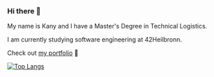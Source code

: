 ### Hi there 👋

My name is Kany and I have a Master's Degree in Technical Logistics.

I am currently studying software engineering at 42Heilbronn.

Check out [my portfolio](https://smkatash.github.io/portfolio/) 🌻

[![Top Langs](https://github-readme-stats.vercel.app/api/top-langs/?username=smkatash&layout=compact)](https://github.com/anuraghazra/github-readme-stats)
